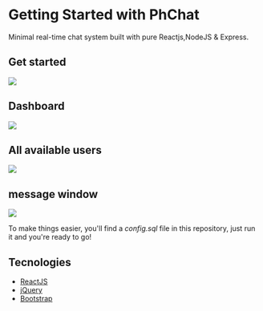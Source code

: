 # Getting Started with PhChat

Minimal real-time chat system built with pure Reactjs,NodeJS & Express.



## Get started
<img src="https://i.postimg.cc/zfFyDN99/img3.png" />

## Dashboard
<img src="https://i.postimg.cc/vTq9Yy6Q/img1.png" />

## All available  users 
<img src="https://i.postimg.cc/vTq9Yy6Q/img1.png" />

## message window
<img src="https://i.postimg.cc/c1988srW/Img2.png" />

To make things easier, you'll find a _config.sql_ file in this repository, just run it and you're ready to go!
## Tecnologies
* [ReactJS](https://reactjs.org/)
* [jQuery](https://github.com/jquery)
* [Bootstrap](https://getbootstrap.com/)


